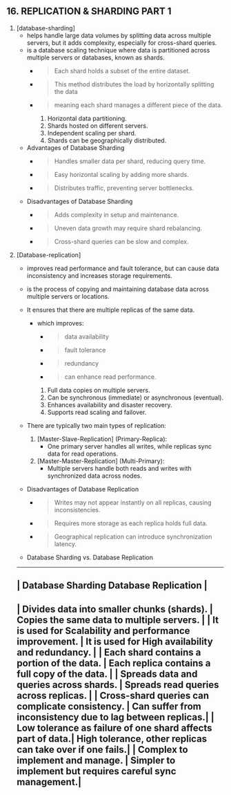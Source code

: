 **16. REPLICATION & SHARDING PART 1**
------------------------------------------------------------
1. [database-sharding]
    - helps handle large data volumes by splitting data across multiple servers, but it adds complexity, especially for cross-shard queries.
    - is a database scaling technique where data is partitioned across multiple servers or databases, known as shards.
        * > Each shard holds a subset of the entire dataset.
        * > This method distributes the load by horizontally splitting the data
        * > meaning each shard manages a different piece of the data.
            1. Horizontal data partitioning.
            2. Shards hosted on different servers.
            3. Independent scaling per shard.
            4. Shards can be geographically distributed. 
    - Advantages of Database Sharding
        * > Handles smaller data per shard, reducing query time.
        * > Easy horizontal scaling by adding more shards.
        * > Distributes traffic, preventing server bottlenecks.
    - Disadvantages of Database Sharding
        * > Adds complexity in setup and maintenance.
        * > Uneven data growth may require shard rebalancing.
        * > Cross-shard queries can be slow and complex.
2. [Database-replication] 
    - improves read performance and fault tolerance, but can cause data inconsistency and increases storage requirements.
    - is the process of copying and maintaining database data across multiple servers or locations.
    - It ensures that there are multiple replicas of the same data.
        * which improves: 
            * > data availability
            * > fault tolerance
            * > redundancy
            * > can enhance read performance.
            1. Full data copies on multiple servers.
            2. Can be synchronous (immediate) or asynchronous (eventual).
            3. Enhances availability and disaster recovery.
            4. Supports read scaling and failover.
    - There are typically two main types of replication:
        1. [Master-Slave-Replication] (Primary-Replica):
            - One primary server handles all writes, while replicas sync data for read operations.
        2. [Master-Master-Replication] (Multi-Primary): 
            - Multiple servers handle both reads and writes with synchronized data across nodes.
    - Disadvantages of Database Replication
        * > Writes may not appear instantly on all replicas, causing inconsistencies.
        * > Requires more storage as each replica holds full data.
        * > Geographical replication can introduce synchronization latency.

    - Database Sharding vs. Database Replication
    --------------------------------------------------------------------------------------------------------------------------
    |               Database Sharding                                               Database Replication                     | 
    --------------------------------------------------------------------------------------------------------------------------
    | Divides data into smaller chunks (shards).                 |       Copies the same data to multiple servers.           |
    | It is used for Scalability and performance improvement.    |  It is used for High availability and redundancy.         |
    | Each shard contains a portion of the data.                 |     Each replica contains a full copy of the data.        |
    | Spreads data and queries across shards.                    |        Spreads read queries across replicas.              |
    | Cross-shard queries can complicate consistency.            | Can suffer from inconsistency due to lag between replicas.|
    | Low tolerance as failure of one shard affects part of data.| High tolerance, other replicas can take over if one fails.|
    |   Complex to implement and manage.                         | Simpler to implement but requires careful sync management.|
    --------------------------------------------------------------------------------------------------------------------------

